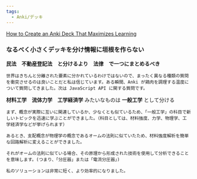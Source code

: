 ```yaml
---
tags:
  - Anki/デッキ
---
```

[How to Create an Anki Deck That Maximizes Learning](https://leananki.com/creating-effective-decks/)

### なるべく小さくデッキを分け情報に垣根を作らない

**民法　不動産登記法　と分けるより　法律　で一つにまとめるべき**

```
世界はきちんと分離された要素に分かれているわけではないので、まったく異なる種類の質問を衝突させるのは良いことだと私は信じています。ある瞬間、Anki が鶏肉を調理する温度について質問してきました。次は JavaScript API に関する質問です。
```


**材料工学　流体力学　工学経済学** みたいなものは **一般工学** として分ける 

```
まず、概念が実際に互いに関連しているか、少なくとも似ているため、「一般工学」の科目で新しいトピックを迅速に学ぶことができました。（科目としては、材料強度、力学、物理学、工学経済学などが挙げられます）

あるとき、支配概念が物理学の概念であるオームの法則に似ていたため、材料強度解析を簡単な回路解析に変えることができました。

それがオームの法則に似ている場合、その原理から形成された技術を使用して分析できることを意味します。(つまり、「分圧器」または「電流分圧器」)

私のソリューションは非常に短く、より効率的になりました。
```

